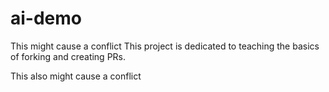 
# ai-demo
This might cause a conflict
This project is dedicated to teaching the basics of forking and creating PRs.

This also might cause a conflict
